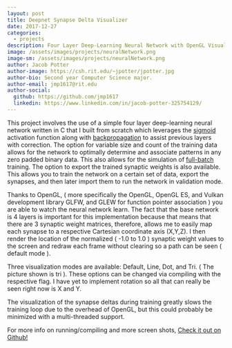 ```yaml
---
layout: post
title: Deepnet Synapse Delta Visualizer
date: 2017-12-27
categories:
  - projects
description: Four Layer Deep-Learning Neural Network with OpenGL Visualization
image: /assets/images/projects/neuralNetwork.png
image-sm: /assets/images/projects/neuralNetwork.png
author: Jacob Potter
author-image: https://csh.rit.edu/~jpotter/jpotter.jpg
author-bio: Second year Computer Science major.
author-email: jmp1617@rit.edu
author-social:
  github: https://github.com/jmp1617
  linkedin: https://www.linkedin.com/in/jacob-potter-325754129/
---
```

This project involves the use of a simple four layer deep-learning neural network written in C that I built from scratch which leverages the [sigmoid](https://en.wikipedia.org/wiki/Sigmoid_function) activation function along with [backpropagation](https://en.wikipedia.org/wiki/Backpropagation) to assist previous layers with correction. The option for variable size and count of the training data allows for the network to optimally determine and associate patterns in any zero padded binary data. This also allows for the simulation of [full-batch](https://visualstudiomagazine.com/articles/2014/08/01/batch-training.aspx) training. The option to export the trained synaptic weights is also available. This allows you to train the network on a certain set of data, export the synapses, and then later import them to run the network in validation mode.

Thanks to OpenGL, ( more specifically the OpenGL, OpenGL ES, and Vulkan development library GLFW, and GLEW for function pointer association ) you are able to watch the neural network learn. The fact that the base network is 4 layers is important for this implementation because that means that there are 3 synaptic weight matrices, therefore, allows me to easily map each synapse to a respective Cartesian coordinate axis (X,Y,Z). I then render the location of the normalized ( -1.0 to 1.0 ) synaptic weight values to the screen and redraw each frame without clearing so a path can be seen ( default mode ).

Three visualization modes are available: Default, Line, Dot, and Tri. ( The picture shown is tri ). These options can be changed via compiling with the respective flag. I have yet to implement rotation so all that can really be seen right now is X and Y.

The visualization of the synapse deltas during training greatly slows the training loop due to the overhead of OpenGL, but this could probably be minimized with a multi-threaded support.

For more info on running/compiling and more screen shots, [Check it out on Github!](https://github.com/jmp1617/deepnet)

